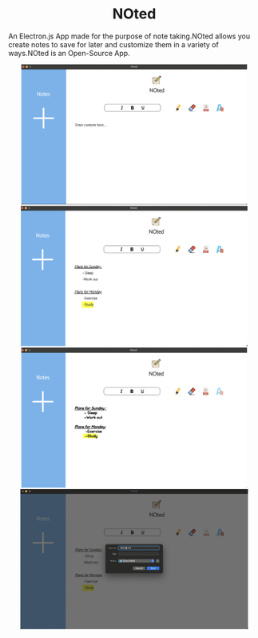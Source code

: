 <h1 align="center"> NOted</h1>

<p  >An Electron.js App made for the purpose of note taking.NOted allows you create notes to save for later and customize them in a variety of ways.NOted is an Open-Source App.</p>

   <div class="examples" id="examples" display="flex" grid-gap="40px" align="center">


  <img src="images/one.png" height="280px" margin-right="20px">
        <img src="images/two.png" height="280px" margin-left="20px">
        
  </div>
    <div class="examples" display="flex" grid-gap="40px" align="center">
        <img src="images/three.png" height="280px" margin-right="20px">
    <img src="images/four.png" height="280px" margin-left="20px">

  </div>
